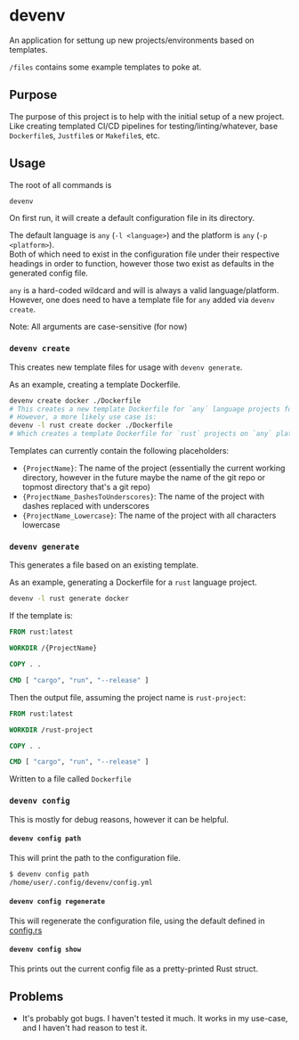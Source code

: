 # devenv

An application for settung up new projects/environments based on templates.

`/files` contains some example templates to poke at.

## Purpose

The purpose of this project is to help with the initial setup of a new project. Like creating templated CI/CD pipelines for testing/linting/whatever, base `Dockerfile`s, `Justfile`s or `Makefile`s, etc.

## Usage

The root of all commands is

```bash
devenv
```

On first run, it will create a default configuration file in its directory.

The default language is `any` (`-l <language>`) and the platform is `any` (`-p <platform>`).  
Both of which need to exist in the configuration file under their respective headings in order to function, however those two exist as defaults in the generated config file.

`any` is a hard-coded wildcard and will is always a valid language/platform. However, one does need to have a template file for `any` added via `devenv create`.

Note: All arguments are case-sensitive (for now)

### `devenv create`

This creates new template files for usage with `devenv generate`.

As an example, creating a template Dockerfile.

```bash
devenv create docker ./Dockerfile
# This creates a new template Dockerfile for `any` language projects for the `any` platform.
# However, a more likely use case is:
devenv -l rust create docker ./Dockerfile
# Which creates a template Dockerfile for `rust` projects on `any` platform.
```

Templates can currently contain the following placeholders:

- `{ProjectName}`: The name of the project (essentially the current working directory, however in the future maybe the name of the git repo or topmost directory that's a git repo)
- `{ProjectName_DashesToUnderscores}`: The name of the project with dashes replaced with underscores
- `{ProjectName_Lowercase}`: The name of the project with all characters lowercase

### `devenv generate`

This generates a file based on an existing template.

As an example, generating a Dockerfile for a `rust` language project.

```bash
devenv -l rust generate docker
```

If the template is:

```Dockerfile
FROM rust:latest

WORKDIR /{ProjectName}

COPY . .

CMD [ "cargo", "run", "--release" ]
```

Then the output file, assuming the project name is `rust-project`:

```Dockerfile
FROM rust:latest

WORKDIR /rust-project

COPY . .

CMD [ "cargo", "run", "--release" ]
```

Written to a file called `Dockerfile`

### `devenv config`

This is mostly for debug reasons, however it can be helpful.

#### `devenv config path`

This will print the path to the configuration file.

```bash
$ devenv config path
/home/user/.config/devenv/config.yml
```

#### `devenv config regenerate`

This will regenerate the configuration file, using the default defined in [config.rs](src/config.rs)

#### `devenv config show`

This prints out the current config file as a pretty-printed Rust struct.

## Problems

- It's probably got bugs. I haven't tested it much. It works in my use-case, and I haven't had reason to test it.
